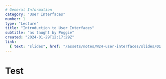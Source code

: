 ```yaml
---
# General Information
category: "User Interfaces"
number: 1
type: "Lecture"
title: "Introduction to User Interfaces"
subtitle: "as taught by Poggie"
created: "2024-01-29T12:17:29Z"
link:
  { text: "slides", href: "/assets/notes/W24-user-interfaces/slides/01.pdf" }
---
```


# Test
